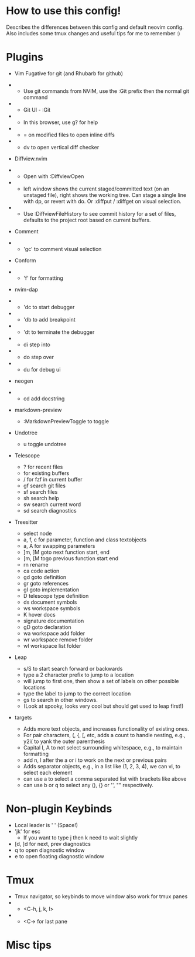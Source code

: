 # How to use this config!

Describes the differences between this config and default neovim config. Also includes some tmux changes and useful tips for me to remember :)

# Plugins
- Vim Fugative for git (and Rhubarb for github)
- - Use git commands from NVIM, use the :Git prefix then the normal git command
- - Git UI - :Git
- - In this browser, use g? for help
- - = on modified files to open inline diffs
- - dv to open vertical diff checker
- Diffview.nvim
- - Open with :DiffviewOpen
- - left window shows the current staged/committed text (on an unstaged file), right shows the working tree. Can stage a single line with dp, or revert with do. Or :diffput / :diffget on visual selection.
- - Use :DiffviewFileHistory to see commit history for a set of files, defaults to the project root based on current buffers.

- Comment
- - 'gc' to comment visual selection
- Conform
- - '<leader>f' for formatting
- nvim-dap
- - '<leader>dc to start debugger
- - '<leader>db to add breakpoint
- - '<leader>dt to terminate the debugger
- - <leader>di step into
- - <leader>do step over
- - <leader>du for debug ui
- neogen
- - <leader>cd add docstring
- markdown-preview
  - :MarkdownPreviewToggle to toggle
- Undotree
  - <leader>u toggle undotree
- Telescope
  - <leader>? for recent files
  - <leader><space> for existing buffers
  - <leader>/ for fzf in current buffer
  - <leader>gf search git files
  - <leader>sf search files
  - <leader>sh search help
  - <leader>sw search current word
  - <leader>sd search diagnostics
- Treesitter
  - <C-space> select node
  - a, f, c for parameter, function and class textobjects
  - <leader>a, A for swapping parameters
  - ]m, ]M goto next function start, end
  - [m, [M togo previous function start end
  - <leader>rn rename
  - <leader>ca code action
  - gd goto definition
  - gr goto references
  - gI goto implementation
  - <leader>D telescope type definition
  - <leader>ds document symbols
  - <leader>ws workspace symbols
  - K hover docs
  - <C-k> signature documentation
  - gD goto declaration
  - <leader>wa workspace add folder
  - <leader>wr workspace remove folder
  - <leader>wl workspace list folder
- Leap
  - s/S to start search forward or backwards
  - type a 2 character prefix to jump to a location
  - will jump to first one, then show a set of labels on other possible locations
  - type the label to jump to the correct location
  - gs to search in other windows.
  - (Look at spooky, looks very cool but should get used to leap first!)
- targets
  - Adds more text objects, and increases functionality of existing ones.
  - For pair characters, (, {, [, etc, adds a count to handle nesting, e.g., y2i( to yank the outer parenthesis
  - Capital I, A to not select surrounding whitespace, e.g., to maintain formatting
  - add n, l after the a or i to work on the next or previous pairs
  - Adds separator objects, e.g., in a list like (1, 2, 3, 4), we can vi, to select each element
  - can use a to select a comma separated list with brackets like above
  - can use b or q to select any (), {} or '', "" respectively.



# Non-plugin Keybinds
- Local leader is ' ' (Space!)
- 'jk' for esc
  - If you want to type j then k need to wait slightly
- [d, ]d for next, prev diagnostics
- <leader>q to open diagnostic window
- <leader>e to open floating diagnostic window

# Tmux
 - Tmux navigator, so keybinds to move window also work for tmux panes
 - - <C-h, j, k, l> 
 - - <C-\> for last pane
# Misc tips

